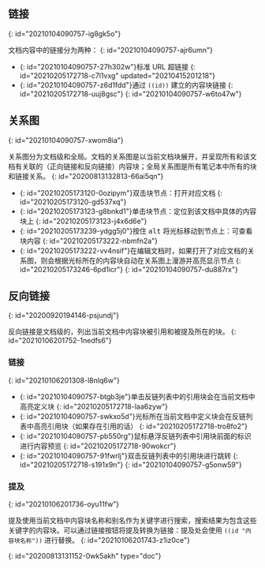 ## 链接
{: id="20210104090757-ig8gk5o"}

文档内容中的链接分为两种：
{: id="20210104090757-ajr6umn"}

* {: id="20210104090757-27h302w"}标准 URL 超链接
  {: id="20210205172718-c7l1vxg" updated="20210415201218"}
* {: id="20210104090757-z6d1fdd"}通过 `((id))` 建立的内容块链接
  {: id="20210205172718-uuj8gsc"}
{: id="20210104090757-w6to47w"}

## 关系图
{: id="20210104090757-xwom8ia"}

关系图分为文档级和全局。文档的关系图是以当前文档块展开，并呈现所有和该文档有关联的（正向链接和反向链接）内容块；全局关系图是所有笔记本中所有的块和链接关系。
{: id="20200813132813-66ai5qn"}

* {: id="20210205173120-0ozipym"}双击块节点：打开对应文档
  {: id="20210205173120-gd537xq"}
* {: id="20210205173123-g8bnkd1"}单击块节点：定位到该文档中具体的内容块上
  {: id="20210205173123-j4x6d6e"}
* {: id="20210205173239-ydgg5j0"}按住 <kbd>alt</kbd> 将光标移动到节点上：可查看块内容
  {: id="20210205173222-nbmfn2a"}
* {: id="20210205173222-vv4nsif"}在编辑文档时，如果打开了对应文档的关系图，则会根据光标所在的内容块自动在关系图上漫游并高亮显示节点
  {: id="20210205173246-6pd1icr"}
{: id="20210104090757-du887rx"}

## 反向链接
{: id="20200920194146-psjundj"}

反向链接是文档级的，列出当前文档中内容块被引用和被提及所在的块。
{: id="20210106201752-1nedfs6"}

### 链接
{: id="20210106201308-l8nlq6w"}

* {: id="20210104090757-btgb3je"}单击反链列表中的引用块会在当前文档中高亮定义块
  {: id="20210205172718-laa6zyw"}
* {: id="20210104090757-swkxo5d"}光标所在当前文档中定义块会在反链列表中高亮引用块（如果存在引用的话）
  {: id="20210205172718-tro8fo2"}
* {: id="20210104090757-pb550rg"}鼠标悬浮反链列表中引用块前面的标识进行内容预览
  {: id="20210205172718-90wokcr"}
* {: id="20210104090757-91fwrlj"}双击反链列表中的引用块进行跳转
  {: id="20210205172718-s191x9n"}
{: id="20210104090757-g5onw59"}

### 提及
{: id="20210106201736-oyu11fw"}

提及使用当前文档中内容块名称和别名作为关键字进行搜索，搜索结果为包含这些关键字的内容块。可以通过链接按钮将提及转换为链接：提及处会使用 `((id "内容块名称"))` 进行替换。
{: id="20210106201743-z1iz0ce"}


{: id="20200813131152-0wk5akh" type="doc"}
